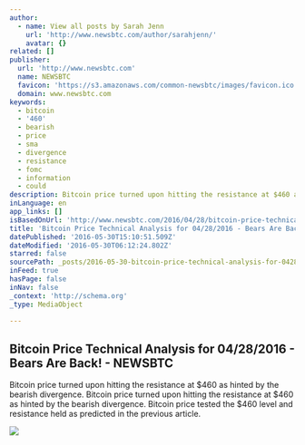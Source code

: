 ```yaml
---
author:
  - name: View all posts by Sarah Jenn
    url: 'http://www.newsbtc.com/author/sarahjenn/'
    avatar: {}
related: []
publisher:
  url: 'http://www.newsbtc.com'
  name: NEWSBTC
  favicon: 'https://s3.amazonaws.com/common-newsbtc/images/favicon.ico'
  domain: www.newsbtc.com
keywords:
  - bitcoin
  - '460'
  - bearish
  - price
  - sma
  - divergence
  - resistance
  - fomc
  - information
  - could
description: Bitcoin price turned upon hitting the resistance at $460 as hinted by the bearish divergence. Bitcoin price turned upon hitting the resistance at $460 as hinted by the bearish divergence. Bitcoin price tested the $460 level and resistance held as predicted in the previous article.
inLanguage: en
app_links: []
isBasedOnUrl: 'http://www.newsbtc.com/2016/04/28/bitcoin-price-technical-analysis-04282016-bears-back/'
title: 'Bitcoin Price Technical Analysis for 04/28/2016 - Bears Are Back! - NEWSBTC'
datePublished: '2016-05-30T15:10:51.509Z'
dateModified: '2016-05-30T06:12:24.802Z'
starred: false
sourcePath: _posts/2016-05-30-bitcoin-price-technical-analysis-for-04282016-bears-are.md
inFeed: true
hasPage: false
inNav: false
_context: 'http://schema.org'
_type: MediaObject

---
```

<article style=""><h1>Bitcoin Price Technical Analysis for 04/28/2016 - Bears Are Back! - NEWSBTC</h1><p>Bitcoin price turned upon hitting the resistance at $460 as hinted by the bearish divergence. Bitcoin price turned upon hitting the resistance at $460 as hinted by the bearish divergence. Bitcoin price tested the $460 level and resistance held as predicted in the previous article.</p><img src="http://s3.amazonaws.com/main-newsbtc-images/2016/04/28034551/160428_bitcoin.png" /></article>